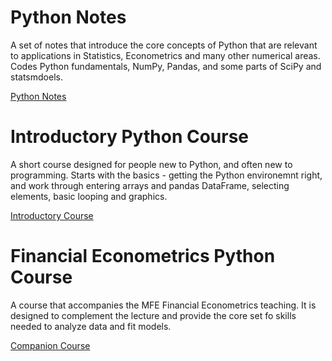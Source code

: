 <!--
.. title: Python
.. slug: python
.. hidetitle: True 
.. date: 2019-09-02 11:27:39 UTC+01:00
.. tags: 
.. category: 
.. link: 
.. description: Resources for teaching Python to new programmers
.. type: text
.. masthead: /images/mastheads/python.svg
.. masthead_color: #565d64
.. masthead_height: 15
-->

# Python Notes 

A set of notes that introduce the core concepts of Python that
are relevant to applications in Statistics, Econometrics and many other
numerical areas. Codes Python fundamentals, NumPy, Pandas,
and some parts of SciPy and statsmdoels.  

[Python Notes](/teaching/python/notes/)

# Introductory Python Course

A short course designed for people new to Python, and often new
to programming.  Starts with the basics - getting the Python environemnt
right, and work through entering arrays and pandas DataFrame, selecting
elements, basic looping and graphics.  

[Introductory Course](/teaching/python/course/)

# Financial Econometrics Python Course

A course that accompanies the MFE Financial Econometrics teaching. It is
designed to complement the lecture and provide the core set fo skills
needed to analyze data and fit models. 

[Companion Course](/teaching/python/companion-course/)

